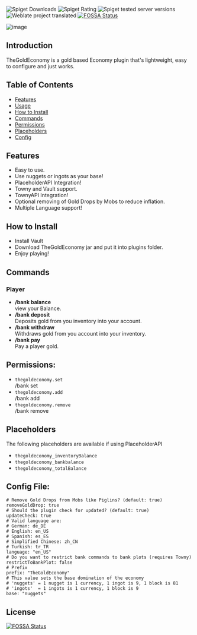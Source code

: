 ![Spiget Downloads](https://img.shields.io/spiget/downloads/102242)
![Spiget Rating](https://img.shields.io/spiget/rating/102242)
![Spiget tested server versions](https://img.shields.io/spiget/tested-versions/102242)
![Weblate project translated](https://img.shields.io/weblate/progress/thegoldeconomy)
[![FOSSA Status](https://app.fossa.com/api/projects/git%2Bgithub.com%2FConfusedAlex%2FGoldEconomy.svg?type=shield)](https://app.fossa.com/projects/git%2Bgithub.com%2FConfusedAlex%2FGoldEconomy?ref=badge_shield)

![image](https://user-images.githubusercontent.com/29258035/208372157-7ebad587-6c32-493f-8f45-4786432db824.png)

## Introduction

TheGoldEconomy is a gold based Economy plugin that's lightweight, easy to configure and just works.

## Table of Contents

<!--ts-->

- [Features](#features)
- [Usage](#usage)
- [How to Install](#how-to-install)
- [Commands](#commands)
- [Permissions](#permissions)
- [Placeholders](#placeholders)
- [Config](#config-file)
<!--te-->

## Features

- Easy to use.
- Use nuggets or ingots as your base!
- PlaceholderAPI Integration!
- Towny and Vault support.
- TownyAPI Integration!
- Optional removing of Gold Drops by Mobs to reduce inflation.
- Multiple Language support!

## How to Install

- Install Vault
- Download TheGoldEconomy jar and put it into plugins folder.
- Enjoy playing!

## Commands

### Player

- **/bank balance**  
  view your Balance.
- **/bank deposit <gold>**  
  Deposits gold from you inventory into your account.
- **/bank withdraw <gold>**  
  Withdraws gold from you account into your inventory.
- **/bank pay <player> <gold>**  
  Pay a player gold.

## Permissions:

- `thegoldeconomy.set`  
  /bank set
- `thegoldeconomy.add`  
  /bank add
- `thegoldeconomy.remove`  
  /bank remove

## Placeholders

The following placeholders are available if using PlaceholderAPI

- `thegoldeconomy_inventoryBalance`
- `thegoldeconomy_bankbalance`
- `thegoldeconomy_totalBalance`

## Config File:

```
# Remove Gold Drops from Mobs like Piglins? (default: true)
removeGoldDrop: true
# Should the plugin check for updated? (default: true)
updateCheck: true
# Valid language are:
# German: de_DE
# English: en_US
# Spanish: es_ES
# Simplified Chinese: zh_CN
# Turkish: tr_TR
language: "en_US"
# Do you want to restrict bank commands to bank plots (requires Towny)
restrictToBankPlot: false
# Prefix
prefix: "TheGoldEconomy"
# This value sets the base domination of the economy
# 'nuggets' = 1 nugget is 1 currency, 1 ingot is 9, 1 block is 81
# 'ingots'  = 1 ingots is 1 currency, 1 block is 9
base: "nuggets"
```


## License
[![FOSSA Status](https://app.fossa.com/api/projects/git%2Bgithub.com%2FConfusedAlex%2FGoldEconomy.svg?type=large)](https://app.fossa.com/projects/git%2Bgithub.com%2FConfusedAlex%2FGoldEconomy?ref=badge_large)

